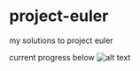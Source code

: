 # project-euler
my solutions to project euler

current progress below
![alt text](https://projecteuler.net/profile/wzx961008.png)
